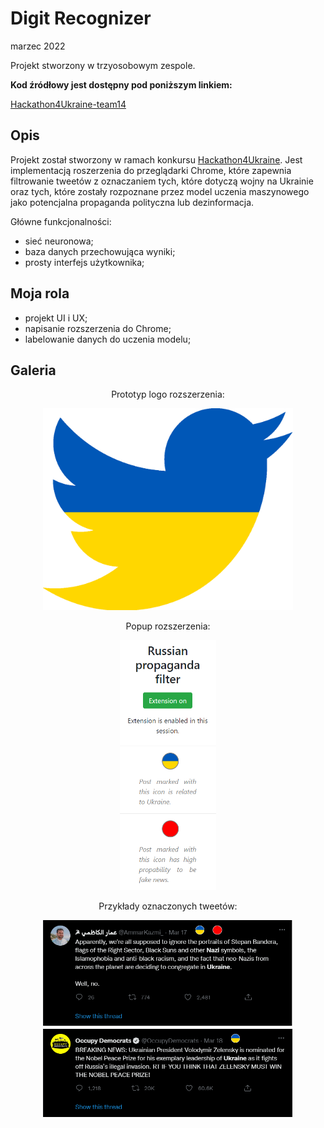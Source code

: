 # Digit Recognizer
marzec 2022

Projekt stworzony w trzyosobowym zespole.

**Kod źródłowy jest dostępny pod poniższym linkiem:**

[Hackathon4Ukraine-team14](https://github.com/stankevichea/Hackathon4Ukraine/tree/main/team_14)

## Opis
Projekt został stworzony w ramach konkursu [Hackathon4Ukraine](https://www.facebook.com/events/1132043360669520). Jest implementacją roszerzenia do przeglądarki Chrome, które zapewnia filtrowanie tweetów z oznaczaniem tych, które dotyczą wojny na Ukrainie oraz tych, które zostały rozpoznane przez model uczenia maszynowego jako potencjalna propaganda polityczna lub dezinformacja.

Główne funkcjonalności:
* sieć neuronowa;
* baza danych przechowująca wyniki;
* prosty interfejs użytkownika;

## Moja rola
* projekt UI i UX;
* napisanie rozszerzenia do Chrome;
* labelowanie danych do uczenia modelu;

## Galeria

<p align="center">Prototyp logo rozszerzenia:</p>

<div align="center"><img src="./img/twitter_logo.png" alt="drawing" width="400"/></div>

<p align="center">Popup rozszerzenia:</p>

<div align="center"><img src="./img/popup.png" alt="drawing" height="400"/></div>

<p align="center">Przykłady oznaczonych tweetów:</p>

<div align="center"><img src="./img/marked_tweet_1.png" alt="drawing" width="400"/></div>

<div align="center"><img src="./img/marked_tweet_2.png" alt="drawing" width="400"/></div>

